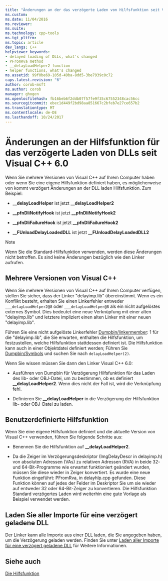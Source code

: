 ```yaml
---
title: "Änderungen an der das verzögerte Laden von Hilfsfunktion seit Visual C++ 6.0 | Microsoft Docs"
ms.custom: 
ms.date: 11/04/2016
ms.reviewer: 
ms.suite: 
ms.technology: cpp-tools
ms.tgt_pltfrm: 
ms.topic: article
dev_langs: C++
helpviewer_keywords:
- delayed loading of DLLs, what's changed
- PFromRva method
- __delayLoadHelper2 function
- helper functions, what's changed
ms.assetid: 99f0be69-105d-49ba-8dd5-3be7939c0c72
caps.latest.revision: "6"
author: corob-msft
ms.author: corob
manager: ghogen
ms.openlocfilehash: fb16beb6f2ddb07f57fe9f35c67552348cac56cc
ms.sourcegitcommit: ebec1d449f2bd98aa851667c2bfeb7e27ce657b2
ms.translationtype: MT
ms.contentlocale: de-DE
ms.lasthandoff: 10/24/2017
---
```

# <a name="changes-in-the-dll-delayed-loading-helper-function-since-visual-c-60"></a>Änderungen an der Hilfsfunktion für das verzögerte Laden von DLLs seit Visual C++ 6.0
Wenn Sie mehrere Versionen von Visual C++ auf Ihrem Computer haben oder wenn Sie eine eigene Hilfsfunktion definiert haben, es möglicherweise von kommt verzögert Änderungen an der DLL laden Hilfsfunktion. Zum Beispiel:  
  
-   **__delayLoadHelper** ist jetzt **__delayLoadHelper2**  
  
-   **__pfnDliNotifyHook** ist jetzt **__pfnDliNotifyHook2**  
  
-   **__pfnDliFailureHook** ist jetzt **__pfnDliFailureHook2**  
  
-   **__FUnloadDelayLoadedDLL** ist jetzt **__FUnloadDelayLoadedDLL2**  
  
> [!NOTE]
>  Wenn Sie die Standard-Hilfsfunktion verwenden, werden diese Änderungen nicht betroffen. Es sind keine Änderungen bezüglich wie den Linker aufrufen.  
  
## <a name="multiple-versions-of-visual-c"></a>Mehrere Versionen von Visual C++  
 Wenn Sie mehrere Versionen von Visual C++ auf Ihrem Computer verfügen, stellen Sie sicher, dass der Linker "delayimp.lib" übereinstimmt. Wenn es ein Konflikt besteht, erhalten Sie einen Linkerfehler entweder `___delayLoadHelper2@8` oder `___delayLoadHelper@8` als ein nicht aufgelöstes externes Symbol. Dies bedeutet eine neue Verknüpfung mit einer alten "delayimp.lib" und letztere impliziert einen alten Linker mit einer neuen "delayimp.lib".  
  
 Führen Sie eine nicht aufgelöste Linkerfehler [Dumpbin/linkermember](../../build/reference/linkermember.md): 1 für die "delayimp.lib", die Sie erwarten, enthalten die Hilfsfunktion, um festzustellen, welche Hilfsfunktion stattdessen definiert ist. Die Hilfsfunktion kann auch in einer Objektdatei definiert werden; Führen Sie [Dumpbin/Symbols](../../build/reference/symbols.md) und suchen Sie nach `delayLoadHelper(2)`.  
  
 Wenn Sie wissen müssen Sie dann den Linker Visual C++ 6.0:  
  
-   Ausführen von Dumpbin für Verzögerung Hilfsfunktion für das Laden des lib- oder OBJ-Datei, um zu bestimmen, ob es definiert **__delayLoadHelper2**. Wenn dies nicht der Fall ist, wird die Verknüpfung fehl.  
  
-   Definieren Sie **__delayLoadHelper** in die Verzögerung der Hilfsfunktion lib- oder OBJ-Datei zu laden.  
  
## <a name="user-defined-helper-function"></a>Benutzerdefinierte Hilfsfunktion  
 Wenn Sie eine eigene Hilfsfunktion definiert und die aktuelle Version von Visual C++ verwenden, führen Sie folgende Schritte aus:  
  
-   Benennen Sie die Hilfsfunktion auf **__delayLoadHelper2**.  
  
-   Da die Zeiger im Verzögerungsdeskriptor (ImgDelayDescr in delayimp.h) von absoluten Adressen (VAs) zu relativen Adressen (RVA) in beide 32- und 64-Bit-Programme wie erwartet funktioniert geändert wurden, müssen Sie diese wieder in Zeiger konvertiert. Es wurde eine neue Funktion eingeführt: PFromRva, in delayhlp.cpp gefunden. Diese Funktion können auf jedes der Felder im Deskriptor Sie um sie wieder auf entweder 32 oder 64-Bit-Zeiger zu konvertieren. Die Hilfsfunktion Standard verzögertes Laden wird weiterhin eine gute Vorlage als Beispiel verwendet werden.  
  
## <a name="load-all-imports-for-a-delay-loaded-dll"></a>Laden Sie aller Importe für eine verzögert geladene DLL  
 Der Linker kann alle Importe aus einer DLL laden, die Sie angegeben haben, um die Verzögerung geladen werden. Finden Sie unter [Laden aller Importe für eine verzögert geladene DLL](../../build/reference/loading-all-imports-for-a-delay-loaded-dll.md) für Weitere Informationen.  
  
## <a name="see-also"></a>Siehe auch  
 [Die Hilfsfunktion](understanding-the-helper-function.md)
